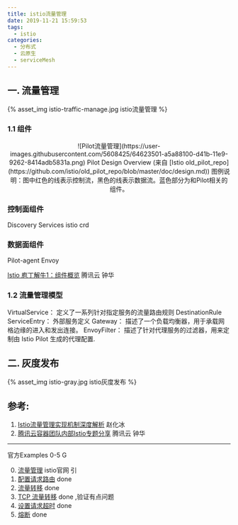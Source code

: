 ```yaml
---
title: istio流量管理
date: 2019-11-21 15:59:53
tags:
  - istio
categories: 
  - 分布式
  - 云原生
  - serviceMesh
---
```


<p></p>
<!-- more -->

## 一. 流量管理
{% asset_img  istio-traffic-manage.jpg  istio流量管理  %}

### 1.1 组件
<div style="text-align: center;">
![Pilot流量管理](https://user-images.githubusercontent.com/5608425/64623501-a5a88100-d41b-11e9-9262-8414adb5831a.png)  
Pilot Design Overview (来自 [Istio old_pilot_repo](https://github.com/istio/old_pilot_repo/blob/master/doc/design.md))
图例说明：图中红色的线表示控制流，黑色的线表示数据流。蓝色部分为和Pilot相关的组件。
</div>

### 控制面组件
Discovery Services
istio crd

### 数据面组件
Pilot-agent
Envoy

[Istio 庖丁解牛1：组件概览](https://mp.weixin.qq.com/s/VwqxrZsVmn4a5PcVckaLxA)  腾讯云 钟华

### 1.2 流量管理模型
VirtualService： 定义了一系列针对指定服务的流量路由规则
DestinationRule
ServiceEntry： 外部服务定义
Gateway：  描述了一个负载均衡器，用于承载网格边缘的进入和发出连接。
EnvoyFilter： 描述了针对代理服务的过滤器，用来定制由 Istio Pilot 生成的代理配置.

## 二. 灰度发布
{% asset_img  istio-gray.jpg  istio灰度发布  %}

## 参考:
1. [Istio流量管理实现机制深度解析](https://zhaohuabing.com/post/2018-09-25-istio-traffic-management-impl-intro/)  赵化冰
2. [腾讯云容器团队内部Istio专题分享](https://mp.weixin.qq.com/s/NjMncH84uEl_PywOFFMlFA) 腾讯云 钟华

---
官方Examples 0-5  G

0. [流量管理](https://preliminary.istio.io/zh/docs/concepts/traffic-management)  istio官网 引
1. [配置请求路由](https://preliminary.istio.io/zh/docs/tasks/traffic-management/request-routing/) done
2. [流量转移](https://preliminary.istio.io/zh/docs/tasks/traffic-management/traffic-shifting/) done
3. [TCP 流量转移](https://preliminary.istio.io/zh/docs/tasks/traffic-management/tcp-traffic-shifting/) done ,验证有点问题
4. [设置请求超时](https://preliminary.istio.io/zh/docs/tasks/traffic-management/request-timeouts/) done
5. [熔断](https://preliminary.istio.io/zh/docs/tasks/traffic-management/circuit-breaking/) done